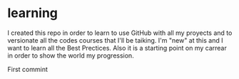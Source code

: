 # learning
I created this repo in order to learn to use GitHub with all my proyects and to versionate all the codes courses that I'll be taiking.  I'm "new" at this and I want to learn all the Best Prectices.  Also it is a starting point on my carrear in order to show the world my progression.

First commint